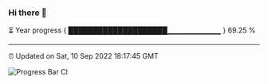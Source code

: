 ### Hi there 👋

⏳ Year progress { ████████████████████▁▁▁▁▁▁▁▁▁▁ } 69.25 %

---

⏰ Updated on Sat, 10 Sep 2022 18:17:45 GMT

![Progress Bar CI](https://github.com/liununu/liununu/workflows/Progress%20Bar%20CI/badge.svg)
